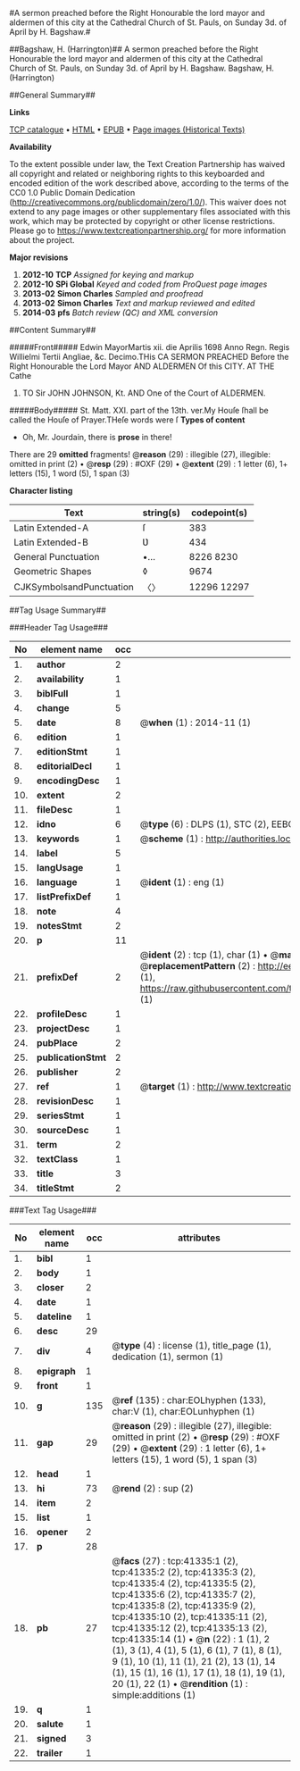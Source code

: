 #A sermon preached before the Right Honourable the lord mayor and aldermen of this city at the Cathedral Church of St. Pauls, on Sunday 3d. of April by H. Bagshaw.#

##Bagshaw, H. (Harrington)##
A sermon preached before the Right Honourable the lord mayor and aldermen of this city at the Cathedral Church of St. Pauls, on Sunday 3d. of April by H. Bagshaw.
Bagshaw, H. (Harrington)

##General Summary##

**Links**

[TCP catalogue](http://www.ota.ox.ac.uk/tcp/)  • 
[HTML](http://tei.it.ox.ac.uk/tcp/Texts-HTML/free/A29/A29242.html)  • 
[EPUB](http://tei.it.ox.ac.uk/tcp/Texts-EPUB/free/A29/A29242.epub) • 
[Page images (Historical Texts)](https://historicaltexts.jisc.ac.uk/eebo-08447702e)

**Availability**

To the extent possible under law, the Text Creation Partnership has waived all copyright and related or neighboring rights to this keyboarded and encoded edition of the work described above, according to the terms of the CC0 1.0 Public Domain Dedication (http://creativecommons.org/publicdomain/zero/1.0/). This waiver does not extend to any page images or other supplementary files associated with this work, which may be protected by copyright or other license restrictions. Please go to https://www.textcreationpartnership.org/ for more information about the project.

**Major revisions**

1. __2012-10__ __TCP__ *Assigned for keying and markup*
1. __2012-10__ __SPi Global__ *Keyed and coded from ProQuest page images*
1. __2013-02__ __Simon Charles__ *Sampled and proofread*
1. __2013-02__ __Simon Charles__ *Text and markup reviewed and edited*
1. __2014-03__ __pfs__ *Batch review (QC) and XML conversion*

##Content Summary##

#####Front#####
Edwin MayorMartis xii. die Aprilis 1698 Anno Regn. Regis Willielmi Tertii Angliae, &c. Decimo.THis CA SERMON PREACHED Before the Right Honourable the Lord Mayor AND ALDERMEN Of this CITY. AT THE Cathe
1. TO Sir JOHN JOHNSON, Kt. AND One of the Court of ALDERMEN.

#####Body#####
St. Matt. XXI. part of the 13th. ver.My Houſe ſhall be called the Houſe of Prayer.THeſe words were ſ
**Types of content**

  * Oh, Mr. Jourdain, there is **prose** in there!

There are 29 **omitted** fragments! 
 @__reason__ (29) : illegible (27), illegible: omitted in print (2)  •  @__resp__ (29) : #OXF (29)  •  @__extent__ (29) : 1 letter (6), 1+ letters (15), 1 word (5), 1 span (3)

**Character listing**


|Text|string(s)|codepoint(s)|
|---|---|---|
|Latin Extended-A|ſ|383|
|Latin Extended-B|Ʋ|434|
|General Punctuation|•…|8226 8230|
|Geometric Shapes|◊|9674|
|CJKSymbolsandPunctuation|〈〉|12296 12297|

##Tag Usage Summary##

###Header Tag Usage###

|No|element name|occ|attributes|
|---|---|---|---|
|1.|__author__|2||
|2.|__availability__|1||
|3.|__biblFull__|1||
|4.|__change__|5||
|5.|__date__|8| @__when__ (1) : 2014-11 (1)|
|6.|__edition__|1||
|7.|__editionStmt__|1||
|8.|__editorialDecl__|1||
|9.|__encodingDesc__|1||
|10.|__extent__|2||
|11.|__fileDesc__|1||
|12.|__idno__|6| @__type__ (6) : DLPS (1), STC (2), EEBO-CITATION (1), OCLC (1), VID (1)|
|13.|__keywords__|1| @__scheme__ (1) : http://authorities.loc.gov/ (1)|
|14.|__label__|5||
|15.|__langUsage__|1||
|16.|__language__|1| @__ident__ (1) : eng (1)|
|17.|__listPrefixDef__|1||
|18.|__note__|4||
|19.|__notesStmt__|2||
|20.|__p__|11||
|21.|__prefixDef__|2| @__ident__ (2) : tcp (1), char (1)  •  @__matchPattern__ (2) : ([0-9\-]+):([0-9IVX]+) (1), (.+) (1)  •  @__replacementPattern__ (2) : http://eebo.chadwyck.com/downloadtiff?vid=$1&page=$2 (1), https://raw.githubusercontent.com/textcreationpartnership/Texts/master/tcpchars.xml#$1 (1)|
|22.|__profileDesc__|1||
|23.|__projectDesc__|1||
|24.|__pubPlace__|2||
|25.|__publicationStmt__|2||
|26.|__publisher__|2||
|27.|__ref__|1| @__target__ (1) : http://www.textcreationpartnership.org/docs/. (1)|
|28.|__revisionDesc__|1||
|29.|__seriesStmt__|1||
|30.|__sourceDesc__|1||
|31.|__term__|2||
|32.|__textClass__|1||
|33.|__title__|3||
|34.|__titleStmt__|2||


###Text Tag Usage###

|No|element name|occ|attributes|
|---|---|---|---|
|1.|__bibl__|1||
|2.|__body__|1||
|3.|__closer__|2||
|4.|__date__|1||
|5.|__dateline__|1||
|6.|__desc__|29||
|7.|__div__|4| @__type__ (4) : license (1), title_page (1), dedication (1), sermon (1)|
|8.|__epigraph__|1||
|9.|__front__|1||
|10.|__g__|135| @__ref__ (135) : char:EOLhyphen (133), char:V (1), char:EOLunhyphen (1)|
|11.|__gap__|29| @__reason__ (29) : illegible (27), illegible: omitted in print (2)  •  @__resp__ (29) : #OXF (29)  •  @__extent__ (29) : 1 letter (6), 1+ letters (15), 1 word (5), 1 span (3)|
|12.|__head__|1||
|13.|__hi__|73| @__rend__ (2) : sup (2)|
|14.|__item__|2||
|15.|__list__|1||
|16.|__opener__|2||
|17.|__p__|28||
|18.|__pb__|27| @__facs__ (27) : tcp:41335:1 (2), tcp:41335:2 (2), tcp:41335:3 (2), tcp:41335:4 (2), tcp:41335:5 (2), tcp:41335:6 (2), tcp:41335:7 (2), tcp:41335:8 (2), tcp:41335:9 (2), tcp:41335:10 (2), tcp:41335:11 (2), tcp:41335:12 (2), tcp:41335:13 (2), tcp:41335:14 (1)  •  @__n__ (22) : 1 (1), 2 (1), 3 (1), 4 (1), 5 (1), 6 (1), 7 (1), 8 (1), 9 (1), 10 (1), 11 (1), 21 (2), 13 (1), 14 (1), 15 (1), 16 (1), 17 (1), 18 (1), 19 (1), 20 (1), 22 (1)  •  @__rendition__ (1) : simple:additions (1)|
|19.|__q__|1||
|20.|__salute__|1||
|21.|__signed__|3||
|22.|__trailer__|1||
